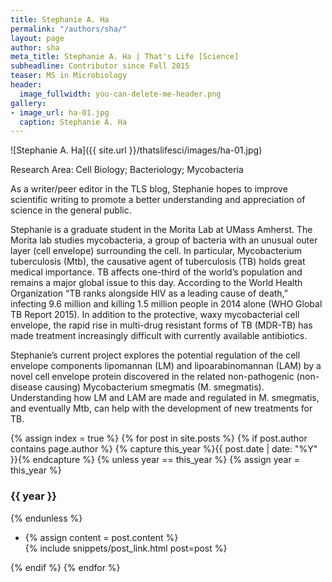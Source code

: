 ```yaml
---
title: Stephanie A. Ha
permalink: "/authors/sha/"
layout: page
author: sha
meta_title: Stephanie A. Ha | That's Life [Science]
subheadline: Contributor since Fall 2015
teaser: MS in Microbiology
header:
  image_fullwidth: you-can-delete-me-header.png
gallery:
- image_url: ha-01.jpg
  caption: Stephanie A. Ha
---
```


![Stephanie A. Ha]({{ site.url }}/thatslifesci/images/ha-01.jpg)

Research Area: Cell Biology; Bacteriology; Mycobacteria

As a writer/peer editor in the TLS blog, Stephanie hopes to improve scientific writing to promote a better understanding and appreciation of science in the general public.

Stephanie is a graduate student in the Morita Lab at UMass Amherst. The Morita lab studies mycobacteria, a group of bacteria with an unusual outer layer (cell envelope) surrounding the cell. In particular,  Mycobacterium tuberculosis (Mtb), the causative agent of tuberculosis (TB) holds great medical importance. TB affects one-third of the world’s population and remains a major global issue to this day. According to the World Health Organization “TB ranks alongside HIV as a leading cause of death,” infecting 9.6 million and killing 1.5 million people in 2014 alone (WHO Global TB Report 2015). In addition to the protective, waxy mycobacterial cell envelope, the rapid rise in multi-drug resistant forms of TB (MDR-TB) has made treatment increasingly difficult with currently available antibiotics.

Stephanie’s current project explores the potential regulation of the cell envelope components lipomannan (LM) and lipoarabinomannan (LAM) by a novel cell envelope protein discovered in the related non-pathogenic (non-disease causing) Mycobacterium smegmatis (M. smegmatis). Understanding how LM and LAM are made and regulated in M. smegmatis, and eventually Mtb, can help with the development of new treatments for TB.

{% assign index = true %}
{% for post in site.posts %}
{% if post.author contains page.author %}
{% capture this_year %}{{ post.date | date: "%Y" }}{% endcapture %}
{% unless year == this_year %}
{% assign year = this_year %}
<h3>{{ year }}</h3>
{% endunless %}
<ul style="list-style-type:disc">
 <li> 
 {% assign content = post.content %} 
 <article>
 {% include snippets/post_link.html post=post %}
 </article>
 </li>
</ul>
{% endif %}
{% endfor %}
